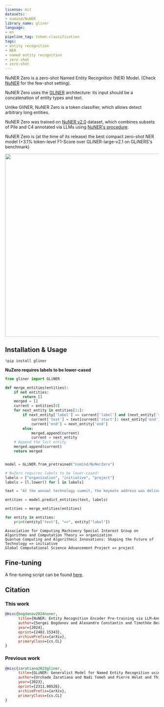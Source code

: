 ```yaml
---
license: mit
datasets:
- numind/NuNER
library_name: gliner
language:
- en
pipeline_tag: token-classification
tags:
- entity recognition
- NER
- named entity recognition
- zero shot
- zero-shot
---
```


NuNER Zero is a zero-shot Named Entity Recognition (NER) Model. (Check [NuNER](https://huggingface.co/collections/numind/nuner-token-classification-and-ner-backbones-65e1f6e14639e2a465af823b) for the few-shot setting).

NuNER Zero uses the [GLiNER](https://huggingface.co/papers/2311.08526) architecture: its input should be a concatenation of entity types and text.

Unlike GliNER, NuNER Zero is a token classifier, which allows detect arbitrary long entities.

NuNER Zero was trained on [NuNER v2.0](https://huggingface.co/numind/NuNER-v2.0) dataset, which combines subsets of Pile and C4 annotated via LLMs using [NuNER's procedure](https://huggingface.co/papers/2402.15343).

NuNER Zero is (at the time of its release) the best compact zero-shot NER model (+3.1% token-level F1-Score over GLiNER-large-v2.1 on GLiNERS's benchmark)

<p align="left">
<img src="zero_shot_performance_unzero_token.png" width="600">
</p>

## Installation & Usage

```
!pip install gliner
```

**NuZero requires labels to be lower-cased**

```python
from gliner import GLiNER

def merge_entities(entities):
    if not entities:
        return []
    merged = []
    current = entities[0]
    for next_entity in entities[1:]:
        if next_entity['label'] == current['label'] and (next_entity['start'] == current['end'] + 1 or next_entity['start'] == current['end']):
            current['text'] = text[current['start']: next_entity['end']].strip()
            current['end'] = next_entity['end']
        else:
            merged.append(current)
            current = next_entity
    # Append the last entity
    merged.append(current)
    return merged


model = GLiNER.from_pretrained("numind/NuNerZero")

# NuZero requires labels to be lower-cased!
labels = ["organization", "initiative", "project"]
labels = [l.lower() for l in labels]

text = "At the annual technology summit, the keynote address was delivered by a senior member of the Association for Computing Machinery Special Interest Group on Algorithms and Computation Theory, which recently launched an expansive initiative titled 'Quantum Computing and Algorithmic Innovations: Shaping the Future of Technology'. This initiative explores the implications of quantum mechanics on next-generation computing and algorithm design and is part of a broader effort that includes the 'Global Computational Science Advancement Project'. The latter focuses on enhancing computational methodologies across scientific disciplines, aiming to set new benchmarks in computational efficiency and accuracy."

entities = model.predict_entities(text, labels)

entities = merge_entities(entities)

for entity in entities:
    print(entity["text"], "=>", entity["label"])
```

```
Association for Computing Machinery Special Interest Group on Algorithms and Computation Theory => organization
Quantum Computing and Algorithmic Innovations: Shaping the Future of Technology => initiative
Global Computational Science Advancement Project => project
```

## Fine-tuning

A fine-tuning script can be found [here](https://colab.research.google.com/drive/1-hk5AIdX-TZdyes1yx-0qzS34YYEf3d2?usp=sharing).


## Citation
### This work
```bibtex
@misc{bogdanov2024nuner,
      title={NuNER: Entity Recognition Encoder Pre-training via LLM-Annotated Data}, 
      author={Sergei Bogdanov and Alexandre Constantin and Timothée Bernard and Benoit Crabbé and Etienne Bernard},
      year={2024},
      eprint={2402.15343},
      archivePrefix={arXiv},
      primaryClass={cs.CL}
}
```
### Previous work
```bibtex
@misc{zaratiana2023gliner,
      title={GLiNER: Generalist Model for Named Entity Recognition using Bidirectional Transformer}, 
      author={Urchade Zaratiana and Nadi Tomeh and Pierre Holat and Thierry Charnois},
      year={2023},
      eprint={2311.08526},
      archivePrefix={arXiv},
      primaryClass={cs.CL}
}
```